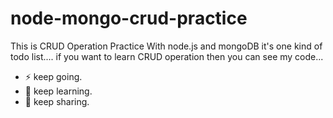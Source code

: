 # node-mongo-crud-practice

This is CRUD Operation Practice With node.js and mongoDB
it's one kind of todo list.... if you want to learn CRUD operation then you can see my code... 

- ⚡ keep going.
- 🌱 keep learning.
- 💬 keep sharing.
